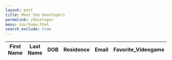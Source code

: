 ```yaml
---
layout: post
title: Meet the Developers
permalink: /developer
menu: nav/home.html
search_exclude: true
---
```

<table id="demo" class="table">
    <thead>
        <tr>
            <th>First Name</th>
            <th>Last Name</th>
            <th>DOB</th>
            <th>Residence</th>
            <th>Email</th>
            <th>Favorite_Videogame</th>
            <th>Hobbies</th>
        </tr>
    </thead>
    <tbody id="result">
      <!-- javascript generated data -->
    </tbody>
  </table>

<script>
  // prepare HTML result container for new output
  let resultContainer = document.getElementById("result");
  
  // prepare URL
  url = "http://127.0.0.1:8887/api/students";

  // set options for cross origin header request
  let options = {
    method: 'GET', // *GET, POST, PUT, DELETE, etc.
    mode: 'cors', // no-cors, *cors, same-origin
    cache: 'default', // *default, no-cache, reload, force-cache, only-if-cached
    credentials: 'include', // include, *same-origin, omit
    headers: {
      'Content-Type': 'application/json',
    },
  };

  // fetch the API
  fetch(url, options)
    // response is a RESTful "promise" on any successful fetch
    .then(response => {
      // check for response errors and display
      if (response.status !== 200) {
          console.error(response.status);
          return;
      }
      // valid response will contain json data
      response.json().then(data => {
          console.log(data);
          for (const row of data) {
            // tr and td build out for each row
            const tr = document.createElement("tr");
            const firstname = document.createElement("td");
            const lastname = document.createElement("td");
            const dob = document.createElement("td");
            const residence = document.createElement("td");
            const email = document.createElement("td");
            const favorite_videogame = document.createElement("td");
            const hobbies = document.createElement("td");
            // data is specific to the API
            firstname.innerHTML = row.FirstName; 
            lastname.innerHTML = row.LastName; 
            dob.innerHTML = row.DOB;
            residence.innerHTML = row.Residence; 
            email.innerHTML = row.Email;
            favorite_videogame.innerHTML = row.Favorite_Videogame;
            hobbies.innerHTML = row.Hobbies;
            // this builds each td into tr
            tr.appendChild(firstname);
            tr.appendChild(lastname);
            tr.appendChild(dob);
            tr.appendChild(residence);
            tr.appendChild(email);
            tr.appendChild(favorite_videogame);
            tr.appendChild(hobbies);
            // add HTML to container
            resultContainer.appendChild(tr);
          }
      })
  })
  
</script>